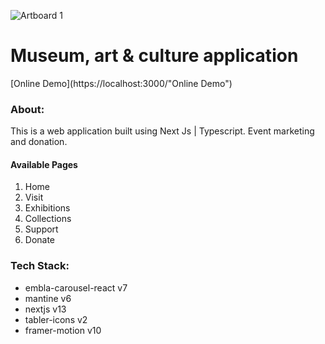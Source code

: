 ![Artboard 1](https://github.com/design-sparx/museum-art/assets/26582923/3c5fd77f-6031-448a-8670-ef7fd18a6316)

# Museum, art & culture application

[Online Demo](https://localhost:3000/"Online Demo")

### About:

This is a web application built using Next Js | Typescript. Event marketing and donation. 

#### Available Pages

1. Home
2. Visit
3. Exhibitions
4. Collections
5. Support
6. Donate

### Tech Stack:

- embla-carousel-react v7 
- mantine v6 
- nextjs v13 
- tabler-icons v2
- framer-motion v10 

